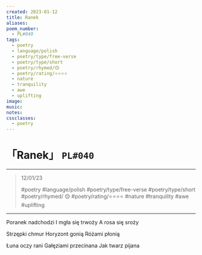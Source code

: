 ```yaml
---
created: 2023-01-12
title: Ranek
aliases:
poem_number:
  - PL#040
tags:
  - poetry
  - language/polish
  - poetry/type/free-verse
  - poetry/type/short
  - poetry/rhymed/🟡
  - poetry/rating/⭐⭐⭐⭐
  - nature
  - tranquility
  - awe
  - uplifting
image:
music:
notes:
cssclasses:
  - poetry
---
```

# 「Ranek」 `PL#040`

---

> 12/01/23
> 
> #poetry 
> #language/polish 
> #poetry/type/free-verse #poetry/type/short 
> #poetry/rhymed/ 🟡 
> #poetry/rating/⭐⭐⭐⭐ 
> #nature #tranquility #awe #uplifting 

---

Poranek nadchodzi
I mgła się trwoży
A rosa się sroży

Strzępki chmur
Horyzont gonią
Różami płonią

Łuna oczy rani 
Gałęziami przecinana 
Jak twarz pijana